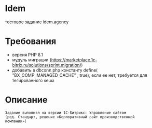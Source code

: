 # Idem
тестовое задание idem.agency

# Требования 
 - версия PHP 8.1
 - мудуль миграции (https://marketplace.1c-bitrix.ru/solutions/sprint.migration/)
 - добавить в dbconn.php константу define( "BX_COMP_MANAGED_CACHE" , true), если ее нет, требуется для тегированного кеша

# Описание

    Задание выполнял на версии 1С-Битрикс: Управление сайтом 
    (ред. Стандарт, решение «Корпоративный сайт производственной компании»)


    



